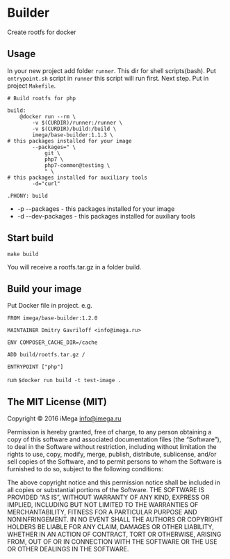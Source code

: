 # Builder

Create rootfs for docker

## Usage

In your new project add folder `runner`. This dir for shell scripts(bash). Put `entrypoint.sh` script in `runner` this script will run first.
Next step. Put in project `Makefile`.

```
# Build rootfs for php

build:
	@docker run --rm \
		-v $(CURDIR)/runner:/runner \
		-v $(CURDIR)/build:/build \
		imega/base-builder:1.1.3 \
# this packages installed for your image
		--packages=" \
			git \
			php7 \
			php7-common@testing \
			" \
# this packages installed for auxiliary tools
		-d="curl"

.PHONY: build
```

  * -p --packages - this packages installed for your image
  * -d --dev-packages - this packages installed for auxiliary tools

## Start build

`make build`

You will receive a rootfs.tar.gz in a folder build.

## Build your image

Put Docker file in project. e.g.

```
FROM imega/base-builder:1.2.0

MAINTAINER Dmitry Gavriloff <info@imega.ru>

ENV COMPOSER_CACHE_DIR=/cache

ADD build/rootfs.tar.gz /

ENTRYPOINT ["php"]
```

run `$docker run build -t test-image .`

## The MIT License (MIT)

Copyright © 2016 iMega <info@imega.ru>

Permission is hereby granted, free of charge, to any person obtaining a copy of this software and associated documentation files (the “Software”), to deal in the Software without restriction, including without limitation the rights to use, copy, modify, merge, publish, distribute, sublicense, and/or sell copies of the Software, and to permit persons to whom the Software is furnished to do so, subject to the following conditions:

The above copyright notice and this permission notice shall be included in all copies or substantial portions of the Software.
THE SOFTWARE IS PROVIDED “AS IS”, WITHOUT WARRANTY OF ANY KIND, EXPRESS OR IMPLIED, INCLUDING BUT NOT LIMITED TO THE WARRANTIES OF MERCHANTABILITY, FITNESS FOR A PARTICULAR PURPOSE AND NONINFRINGEMENT. IN NO EVENT SHALL THE AUTHORS OR COPYRIGHT HOLDERS BE LIABLE FOR ANY CLAIM, DAMAGES OR OTHER LIABILITY, WHETHER IN AN ACTION OF CONTRACT, TORT OR OTHERWISE, ARISING FROM, OUT OF OR IN CONNECTION WITH THE SOFTWARE OR THE USE OR OTHER DEALINGS IN THE SOFTWARE.
